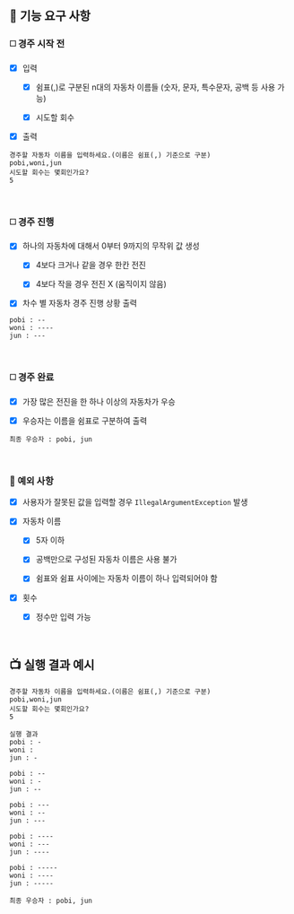 ## 🚛 기능 요구 사항

### ◻️ 경주 시작 전
- [x] 입력
  - [x] 쉼표(,)로 구분된 n대의 자동차 이름들 (숫자, 문자, 특수문자, 공백 등 사용 가능)
  - [x] 시도할 회수


- [x] 출력
```
경주할 자동차 이름을 입력하세요.(이름은 쉼표(,) 기준으로 구분)
pobi,woni,jun
시도할 회수는 몇회인가요?
5
```

<br>

### ◻️ 경주 진행
- [x] 하나의 자동차에 대해서 0부터 9까지의 무작위 값 생성
  - [x] 4보다 크거나 같을 경우 한칸 전진
  - [x] 4보다 작을 경우 전진 X (움직이지 않음)


- [x] 차수 별 자동차 경주 진행 상황 출력
```
pobi : --
woni : ----
jun : ---
```

<br>

### ◻️ 경주 완료
- [x] 가장 많은 전진을 한 하나 이상의 자동차가 우승


- [x] 우승자는 이름을 쉼표로 구분하여 출력
```
최종 우승자 : pobi, jun
```

<br>

### 🚫 예외 사항
- [x] 사용자가 잘못된 값을 입력할 경우 `IllegalArgumentException` 발생


- [x] 자동차 이름
  - [x] 5자 이하
  - [x] 공백만으로 구성된 자동차 이름은 사용 불가
  - [x] 쉼표와 쉼표 사이에는 자동차 이름이 하나 입력되어야 함


- [x] 횟수
  - [x] 정수만 입력 가능

<br>

## 📺 실행 결과 예시
```
경주할 자동차 이름을 입력하세요.(이름은 쉼표(,) 기준으로 구분)
pobi,woni,jun
시도할 회수는 몇회인가요?
5

실행 결과
pobi : -
woni : 
jun : -

pobi : --
woni : -
jun : --

pobi : ---
woni : --
jun : ---

pobi : ----
woni : ---
jun : ----

pobi : -----
woni : ----
jun : -----

최종 우승자 : pobi, jun
```